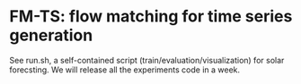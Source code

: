 # FM-TS: flow matching for time series generation

See run.sh, a self-contained script (train/evaluation/visualization) for solar forecsting.
We will release all the experiments code in a week.

